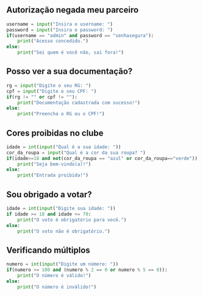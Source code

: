 ## Autorização negada meu parceiro

```python
username = input("Insira o username: ")
password = input("Insira o password: ")
if(username == "admin" and password == "senhasegura"):
    print("Acesso concedido.")
else:
    print("Sei quem é você não, sai fora!")
```

## Posso ver a sua documentação?

```python
rg = input("Digite o seu RG: ")
cpf = input("Digite o seu CPF: ")
if(rg != "" or cpf != ""):
    print("Documentação cadastrada com sucesso!")
else:
    print("Preencha o RG ou o CPF!")
```

## Cores proibidas no clube

```python
idade = int(input("Qual é a sua idade: "))
cor_da_roupa = input("Qual é a cor da sua roupa? ")
if(idade>=18 and not(cor_da_roupa == "azul" or cor_da_roupa=="verde")):
    print("Seja bem-vindo(a)!")
else:
    print("Entrada proibida!")
```

## Sou obrigado a votar?

```python
idade = int(input("Digite sua idade: "))
if idade >= 18 and idade <= 70:
    print("O voto é obrigatório para você.")
else:
    print("O voto não é obrigatório.")
```

## Verificando múltiplos

```python
numero = int(input("Digite um número: "))
if(numero >= 100 and (numero % 2 == 0 or numero % 5 == 0)):
    print("O número é válido!")
else:
    print("O número é inválido!")
```
